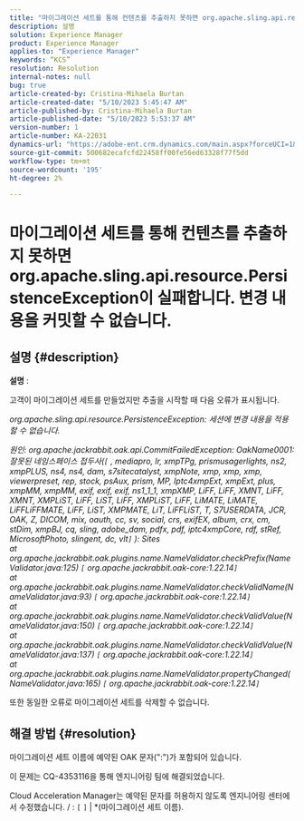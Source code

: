 ```yaml
---
title: "마이그레이션 세트를 통해 컨텐츠를 추출하지 못하면 org.apache.sling.api.resource.PersistenceException이 실패합니다. 변경 내용을 커밋할 수 없습니다."
description: 설명
solution: Experience Manager
product: Experience Manager
applies-to: "Experience Manager"
keywords: “KCS”
resolution: Resolution
internal-notes: null
bug: true
article-created-by: Cristina-Mihaela Burtan
article-created-date: "5/10/2023 5:45:47 AM"
article-published-by: Cristina-Mihaela Burtan
article-published-date: "5/10/2023 5:53:37 AM"
version-number: 1
article-number: KA-22031
dynamics-url: "https://adobe-ent.crm.dynamics.com/main.aspx?forceUCI=1&pagetype=entityrecord&etn=knowledgearticle&id=75069de8-f5ee-ed11-8849-6045bd006295"
source-git-commit: 500682ecafcfd22458ff00fe56ed63328f77f5dd
workflow-type: tm+mt
source-wordcount: '195'
ht-degree: 2%

---
```


# 마이그레이션 세트를 통해 컨텐츠를 추출하지 못하면 org.apache.sling.api.resource.PersistenceException이 실패합니다. 변경 내용을 커밋할 수 없습니다.

## 설명 {#description}


<b>설명</b> : 

고객이 마이그레이션 세트를 만들었지만 추출을 시작할 때 다음 오류가 표시됩니다.

*org.apache.sling.api.resource.PersistenceException: 세션에 변경 내용을 적용할 수 없습니다.*

*원인: org.apache.jackrabbit.oak.api.CommitFailedException: OakName0001: 잘못된 네임스페이스 접두사(`[` , mediapro, lr, xmpTPg, prismusagerlights, ns2, xmpPLUS, ns4, ns4, dam, s7sitecatalyst, xmpNote, xmp, xmp, xmp, viewerpreset, rep, stock, psAux, prism, MP, Iptc4xmpExt, xmpExt, plus, xmpMM, xmpMM, exif, exif, exif, ns1_1_1, xmpXMP, LiFF, LiFF, XMNT, LiFF, XMNT, XMPLiST, LiFF, LiST, LiFF, XMPLiST, LiFF, LiMATE, LiMATE, LiFFLiFFMATE, LiFF, LiST, XMPMATE, LiT, LiFFLiST, T, S7USERDATA, JCR, OAK, Z, DICOM, mix, oauth, cc, sv, social, crs, exifEX, album, crx, cm, stDim, xmpBJ, cq, sling, adobe_dam, pdfx, pdf, iptc4xmpCore, rdf, stRef, MicrosoftPhoto, slingent, dc, vlt`]` ): Sites
<br>at org.apache.jackrabbit.oak.plugins.name.NameValidator.checkPrefix(NameValidator.java:125) `[` org.apache.jackrabbit.oak-core:1.22.14`]`
<br>at org.apache.jackrabbit.oak.plugins.name.NameValidator.checkValidName(NameValidator.java:93) `[` org.apache.jackrabbit.oak-core:1.22.14`]`
<br>at org.apache.jackrabbit.oak.plugins.name.NameValidator.checkValidValue(NameValidator.java:150) `[` org.apache.jackrabbit.oak-core:1.22.14`]`
<br>at org.apache.jackrabbit.oak.plugins.name.NameValidator.checkValidValue(NameValidator.java:137) `[` org.apache.jackrabbit.oak-core:1.22.14`]`
<br>at org.apache.jackrabbit.oak.plugins.name.NameValidator.propertyChanged(NameValidator.java:165) `[` org.apache.jackrabbit.oak-core:1.22.14`]`*

또한 동일한 오류로 마이그레이션 세트를 삭제할 수 없습니다.


## 해결 방법 {#resolution}


마이그레이션 세트 이름에 예약된 OAK 문자(&quot;:&quot;)가 포함되어 있습니다.

이 문제는 CQ-4353116을 통해 엔지니어링 팀에 해결되었습니다.

Cloud Acceleration Manager는 예약된 문자를 허용하지 않도록 엔지니어링 센터에서 수정했습니다. / : `[`  `]`  | \*(마이그레이션 세트 이름).
